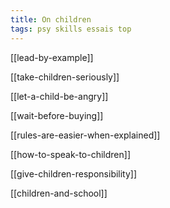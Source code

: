 ```yaml
---
title: On children
tags: psy skills essais top
---
```


[[lead-by-example]]

[[take-children-seriously]]

[[let-a-child-be-angry]]

[[wait-before-buying]]

[[rules-are-easier-when-explained]]

[[how-to-speak-to-children]]

[[give-children-responsibility]]

[[children-and-school]]
